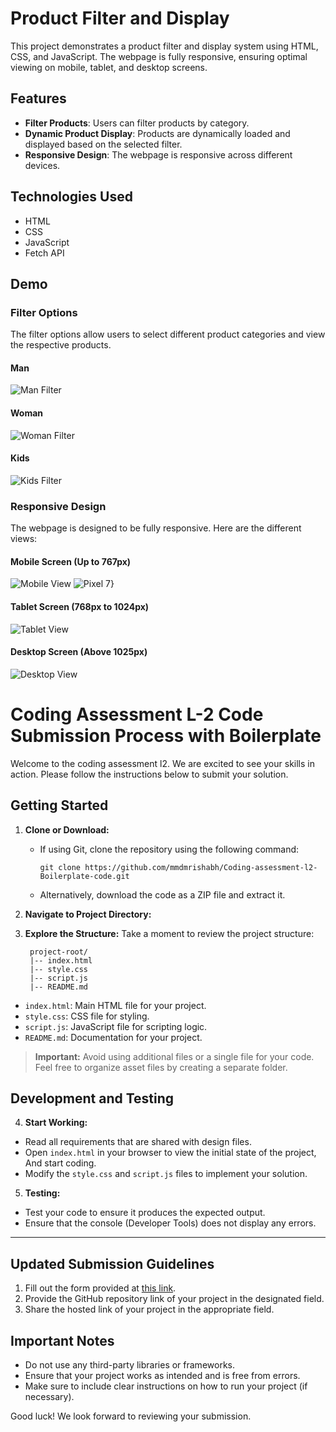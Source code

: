 # Product Filter and Display

This project demonstrates a product filter and display system using HTML, CSS, and JavaScript. The webpage is fully responsive, ensuring optimal viewing on mobile, tablet, and desktop screens.

## Features

- **Filter Products**: Users can filter products by category.
- **Dynamic Product Display**: Products are dynamically loaded and displayed based on the selected filter.
- **Responsive Design**: The webpage is responsive across different devices.

## Technologies Used

- HTML
- CSS
- JavaScript
- Fetch API

## Demo

### Filter Options

The filter options allow users to select different product categories and view the respective products.

#### Man

![Man Filter](https://github.com/user-attachments/assets/4ca7d221-a254-46bc-83b0-53be4302753b)


#### Woman

![Woman Filter](https://github.com/user-attachments/assets/6e8a3759-a588-4faf-b7c1-6aaaa200c5be)


#### Kids

![Kids Filter](https://github.com/user-attachments/assets/26334ea2-5199-4817-a106-66315a086697)


### Responsive Design

The webpage is designed to be fully responsive. Here are the different views:

#### Mobile Screen (Up to 767px)

![Mobile View](https://github.com/user-attachments/assets/dd87f34c-d501-47cb-ba8b-e70337709f15)
![Pixel 7}](https://github.com/user-attachments/assets/b19453f0-f9e0-4495-b030-8076bfdd6698)



#### Tablet Screen (768px to 1024px)

![Tablet View](https://github.com/user-attachments/assets/4381925d-e82d-4d59-a1b9-f8e4e52555e3)



#### Desktop Screen (Above 1025px)

![Desktop View](https://github.com/user-attachments/assets/b44c79e1-2ab1-4c1e-8b9f-bc8a1a19e169)















# Coding Assessment L-2 Code Submission Process with Boilerplate

Welcome to the coding assessment l2. We are excited to see your skills in action. Please follow the instructions below to submit your solution.

## Getting Started

1. **Clone or Download:**
   - If using Git, clone the repository using the following command:
     ```
     git clone https://github.com/mmdmrishabh/Coding-assessment-l2-Boilerplate-code.git
     ```
   - Alternatively, download the code as a ZIP file and extract it.

2. **Navigate to Project Directory:**

3. **Explore the Structure:**
Take a moment to review the project structure:

        project-root/
        |-- index.html
        |-- style.css
        |-- script.js
        |-- README.md
- `index.html`: Main HTML file for your project.
- `style.css`: CSS file for styling.
- `script.js`: JavaScript file for scripting logic.
- `README.md`: Documentation for your project.
  
> **Important:** Avoid using additional files or a single file for your code. Feel free to organize asset files by creating a separate folder.

## Development and Testing

4. **Start Working:**
- Read all requirements that are shared with design files.
- Open `index.html` in your browser to view the initial state of the project, And start coding.
- Modify the `style.css` and `script.js` files to implement your solution.
5. **Testing:**
- Test your code to ensure it produces the expected output.
- Ensure that the console (Developer Tools) does not display any errors.


---
## Updated Submission Guidelines

1. Fill out the form provided at [this link](https://forms.gle/MxuzmExHGXBh3hVk8).
2. Provide the GitHub repository link of your project in the designated field.
3. Share the hosted link of your project in the appropriate field.


## Important Notes

- Do not use any third-party libraries or frameworks.
- Ensure that your project works as intended and is free from errors.
- Make sure to include clear instructions on how to run your project (if necessary).

Good luck! We look forward to reviewing your submission.
